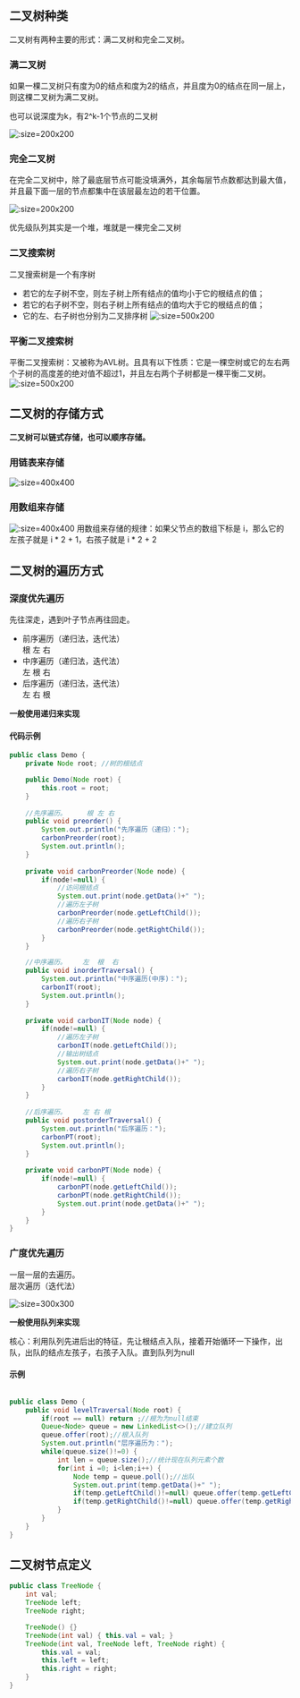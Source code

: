 ## 二叉树种类
二叉树有两种主要的形式：满二叉树和完全二叉树。
### 满二叉树
如果一棵二叉树只有度为0的结点和度为2的结点，并且度为0的结点在同一层上，则这棵二叉树为满二叉树。  

也可以说深度为k，有2^k-1个节点的二叉树

![](images/满二叉树.png ":size=200x200")

### 完全二叉树
在完全二叉树中，除了最底层节点可能没填满外，其余每层节点数都达到最大值，并且最下面一层的节点都集中在该层最左边的若干位置。

![](images/完全二叉树.png ":size=200x200")

优先级队列其实是一个堆，堆就是一棵完全二叉树

### 二叉搜索树
二叉搜索树是一个有序树

* 若它的左子树不空，则左子树上所有结点的值均小于它的根结点的值；
* 若它的右子树不空，则右子树上所有结点的值均大于它的根结点的值；
* 它的左、右子树也分别为二叉排序树
![](images/二叉搜索树.png ":size=500x200")

### 平衡二叉搜索树
平衡二叉搜索树：又被称为AVL树。且具有以下性质：它是一棵空树或它的左右两个子树的高度差的绝对值不超过1，并且左右两个子树都是一棵平衡二叉树。
![](images/平衡二叉搜索树.png ":size=500x200")

## 二叉树的存储方式
**二叉树可以链式存储，也可以顺序存储。**

### 用链表来存储
![](images/用链表存储二叉树.png ":size=400x400")

### 用数组来存储
![](images/用数组来存储.png ":size=400x400")
用数组来存储的规律：如果父节点的数组下标是 i，那么它的左孩子就是 i * 2 + 1，右孩子就是 i * 2 + 2

## 二叉树的遍历方式
### 深度优先遍历
先往深走，遇到叶子节点再往回走。

* 前序遍历（递归法，迭代法）  
根 左 右
* 中序遍历（递归法，迭代法）  
左 根 右
* 后序遍历（递归法，迭代法）  
左 右 根

**一般使用递归来实现**

#### 代码示例
```java
public class Demo {
	private Node root; //树的根结点

	public Demo(Node root) {
		this.root = root;
	}
	
	//先序遍历。     根 左 右
	public void preorder() {
		System.out.println("先序遍历（递归）：");
		carbonPreorder(root);
		System.out.println();
	}
	
	private void carbonPreorder(Node node) {
		if(node!=null) {
			//访问根结点
			System.out.print(node.getData()+" ");
			//遍历左子树
			carbonPreorder(node.getLeftChild());
			//遍历右子树
			carbonPreorder(node.getRightChild());
		}
	}

	//中序遍历。    左  根  右
	public void inorderTraversal() {
		System.out.println("中序遍历(中序)：");
		carbonIT(root);
		System.out.println();
	}
	
	private void carbonIT(Node node) {
		if(node!=null) {
			//遍历左子树
			carbonIT(node.getLeftChild());
			//输出树结点
			System.out.print(node.getData()+" ");
			//遍历右子树
			carbonIT(node.getRightChild());
		}
	}
	
	//后序遍历。    左 右 根
	public void postorderTraversal() {
		System.out.println("后序遍历：");
		carbonPT(root);
		System.out.println();
	}
	
	private void carbonPT(Node node) {
		if(node!=null) {
			carbonPT(node.getLeftChild());
			carbonPT(node.getRightChild());
			System.out.print(node.getData()+" ");
		}
	}
}
```

### 广度优先遍历
一层一层的去遍历。  
层次遍历（迭代法）

![](images/层序遍历.png ":size=300x300")

**一般使用队列来实现**


核心：利用队列先进后出的特征，先让根结点入队，接着开始循环一下操作，出队，出队的结点左孩子，右孩子入队。直到队列为null
#### 示例
```java

public class Demo {
    public void levelTraversal(Node root) {
        if(root == null) return ;//根为为null结束
        Queue<Node> queue = new LinkedList<>();//建立队列
        queue.offer(root);//根入队列
        System.out.println("层序遍历为：");
        while(queue.size()!=0) {
            int len = queue.size();//统计现在队列元素个数
            for(int i =0; i<len;i++) {
                Node temp = queue.poll();//出队
                System.out.print(temp.getData()+" ");
                if(temp.getLeftChild()!=null) queue.offer(temp.getLeftChild());//左孩子入队
                if(temp.getRightChild()!=null) queue.offer(temp.getRightChild());//右孩子入队
            }
        }
    }
}
```

## 二叉树节点定义
```java
public class TreeNode {
    int val;
    TreeNode left;
    TreeNode right;

    TreeNode() {}
    TreeNode(int val) { this.val = val; }
    TreeNode(int val, TreeNode left, TreeNode right) {
        this.val = val;
        this.left = left;
        this.right = right;
    }
}
```